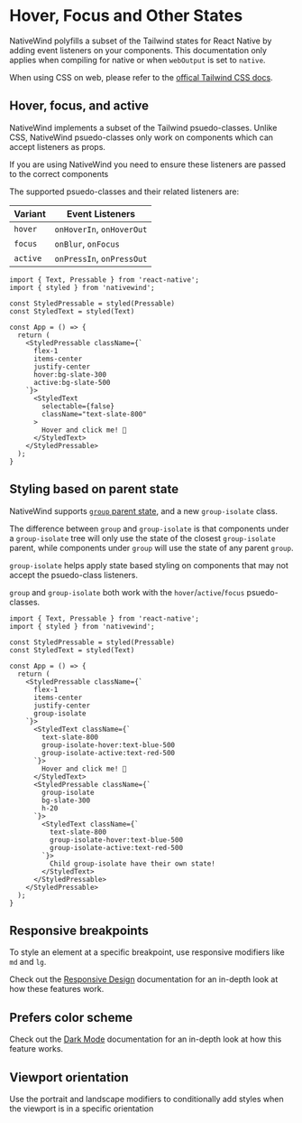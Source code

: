 # Hover, Focus and Other States

NativeWind polyfills a subset of the Tailwind states for React Native by adding event listeners on your components. This documentation only applies when compiling for native or when `webOutput` is set to `native`.

When using CSS on web, please refer to the [offical Tailwind CSS docs](https://tailwindcss.com/docs/hover-focus-and-other-states).

## Hover, focus, and active

NativeWind implements a subset of the Tailwind psuedo-classes. Unlike CSS, NativeWind psuedo-classes only work on components which can accept listeners as props.

If you are using NativeWind you need to ensure these listeners are passed to the correct components

The supported psuedo-classes and their related listeners are:

| Variant  | Event Listeners           |
| -------- | ------------------------- |
| `hover`  | `onHoverIn`, `onHoverOut` |
| `focus`  | `onBlur`, `onFocus`       |
| `active` | `onPressIn`, `onPressOut` |

```SnackPlayer name=States
import { Text, Pressable } from 'react-native';
import { styled } from 'nativewind';

const StyledPressable = styled(Pressable)
const StyledText = styled(Text)

const App = () => {
  return (
    <StyledPressable className={`
      flex-1
      items-center
      justify-center
      hover:bg-slate-300
      active:bg-slate-500
    `}>
      <StyledText
        selectable={false}
        className="text-slate-800"
      >
        Hover and click me! 🎉
      </StyledText>
    </StyledPressable>
  );
}
```

## Styling based on parent state

NativeWind supports [`group` parent state](https://tailwindcss.com/docs/hover-focus-and-other-states#styling-based-on-parent-state), and a new `group-isolate` class.

The difference between `group` and `group-isolate` is that components under a `group-isolate` tree will only use the state of the closest `group-isolate` parent, while components under `group` will use the state of any parent `group`.

`group-isolate` helps apply state based styling on components that may not accept the psuedo-class listeners.

`group` and `group-isolate` both work with the `hover`/`active`/`focus` psuedo-classes.

```SnackPlayer name=States
import { Text, Pressable } from 'react-native';
import { styled } from 'nativewind';

const StyledPressable = styled(Pressable)
const StyledText = styled(Text)

const App = () => {
  return (
    <StyledPressable className={`
      flex-1
      items-center
      justify-center
      group-isolate
    `}>
      <StyledText className={`
        text-slate-800
        group-isolate-hover:text-blue-500
        group-isolate-active:text-red-500
      `}>
        Hover and click me! 🎉
      </StyledText>
      <StyledPressable className={`
        group-isolate
        bg-slate-300
        h-20
      `}>
        <StyledText className={`
          text-slate-800
          group-isolate-hover:text-blue-500
          group-isolate-active:text-red-500
        `}>
          Child group-isolate have their own state!
        </StyledText>
      </StyledPressable>
    </StyledPressable>
  );
}
```

## Responsive breakpoints

To style an element at a specific breakpoint, use responsive modifiers like `md` and `lg`.

Check out the [Responsive Design](./responsive-design) documentation for an in-depth look at how these features work.

## Prefers color scheme

Check out the [Dark Mode](./dark-mode) documentation for an in-depth look at how this feature works.

## Viewport orientation

Use the portrait and landscape modifiers to conditionally add styles when the viewport is in a specific orientation
